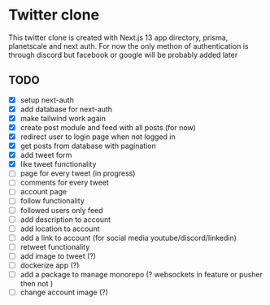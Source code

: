 # Twitter clone

This twitter clone is created with Next.js 13 app directory, prisma, planetscale and next auth. For now the only methon of authentication is through discord but facebook or google will be probably added later

## TODO

- [x] setup next-auth
- [x] add database for next-auth
- [x] make tailwind work again
- [x] create post module and feed with all posts (for now)
- [x] redirect user to login page when not logged in
- [x] get posts from database with pagination
- [x] add tweet form
- [x] like tweet functionality
- [ ] page for every tweet (in progress)
- [ ] comments for every tweet
- [ ] account page
- [ ] follow functionality
- [ ] followed users only feed
- [ ] add description to account
- [ ] add location to account
- [ ] add a link to account (for social media youtube/discord/linkedin)
- [ ] retweet functionality
- [ ] add image to tweet (?)
- [ ] dockerize app (?)
- [ ] add a package to manage monorepo (? websockets in feature or pusher then not )
- [ ] change account image (?)

